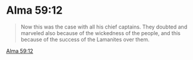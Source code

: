 # Alma 59:12

> Now this was the case with all his chief captains. They doubted and marveled also because of the wickedness of the people, and this because of the success of the Lamanites over them.

[Alma 59:12](https://www.churchofjesuschrist.org/study/scriptures/bofm/alma/59?lang=eng&id=p12#p12)


